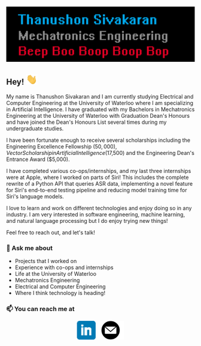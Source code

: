 [![Banner](https://github.com/thanusiv/thanusiv/blob/master/assets/header/header.png)](https://github.com/thanusiv/thanusiv/blob/master/assets/header/header.png)

## Hey! <img src="https://github.com/thanusiv/thanusiv/blob/master/assets/gifs/wave.gif" width="30px">

My name is Thanushon Sivakaran and I am currently studying Electrical and Computer Engineering at the University of Waterloo where I am specializing in Artificial Intelligence. I have graduated with my Bachelors in Mechatronics Engineering at the University of Waterloo with Graduation Dean's Honours and have joined the Dean's Honours List several times during my undergraduate studies. 

I have been fortunate enough to receive several scholarships including the Engineering Excellence Fellowship ($50,000), Vector Scholarship in Artificial Intelligence ($17,500) and the Engineering Dean's Entrance Award ($5,000).

I have completed various co-ops/internships, and my last three internships were at Apple, where I worked on parts of Siri! This includes the complete rewrite of a Python API that queries ASR data, implementing a novel feature for Siri's end-to-end testing pipeline and reducing model training time for Siri's language models. 

I love to learn and work on different technologies and enjoy doing so in any industry. I am very interested in software engineering, machine learning, and natural language processing but I do enjoy trying new things! 

Feel free to reach out, and let's talk!

### 💬 Ask me about
- Projects that I worked on
- Experience with co-ops and internships
- Life at the University of Waterloo
- Mechatronics Engineering
- Electrical and Computer Engineering
- Where I think technology is heading!

### 📫 You can reach me at 

<p align='center'>
<a href="https://www.linkedin.com/in/thanushonsiva/"><img height="50" src="https://github.com/thanusiv/thanusiv/blob/master/assets/icons/linkedin.png?raw=true"></a>
<a href="mailto:tsivakar@uwaterloo.ca"> <img height="50" src="https://github.com/thanusiv/thanusiv/blob/master/assets/icons/mail.png?raw=true"></a>
</p>


<!--
**thanusiv/thanusiv** is a ✨ _special_ ✨ repository because its `README.md` (this file) appears on your GitHub profile.

Here are some ideas to get you started:

- 🔭 I’m currently working on ...
- 🌱 I’m currently learning ...
- 👯 I’m looking to collaborate on ...
- 🤔 I’m looking for help with ...
- 💬 Ask me about ...
- 📫 How to reach me: ...
- 😄 Pronouns: ...
- ⚡ Fun fact: ...
-->
